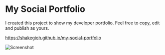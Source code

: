 # My Social Portfolio

I created this project to show my developer portfolio. Feel free to copy, edit and publish as yours.

https://shakegioh.github.io/my-social-portfolio

![Screenshot](https://raw.githubusercontent.com/shakegioh/my-social-portfolio/master/screenshot.png)
